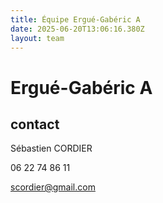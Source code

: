 ```yaml
---
title: Équipe Ergué-Gabéric A
date: 2025-06-20T13:06:16.380Z
layout: team
---
```


# Ergué-Gabéric A



## contact 

Sébastien CORDIER

06 22 74 86 11

scordier@gmail.com

